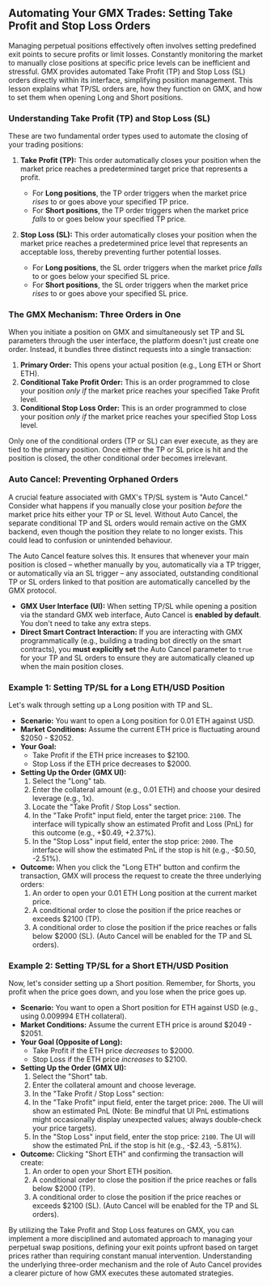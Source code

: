## Automating Your GMX Trades: Setting Take Profit and Stop Loss Orders

Managing perpetual positions effectively often involves setting predefined exit points to secure profits or limit losses. Constantly monitoring the market to manually close positions at specific price levels can be inefficient and stressful. GMX provides automated Take Profit (TP) and Stop Loss (SL) orders directly within its interface, simplifying position management. This lesson explains what TP/SL orders are, how they function on GMX, and how to set them when opening Long and Short positions.

### Understanding Take Profit (TP) and Stop Loss (SL)

These are two fundamental order types used to automate the closing of your trading positions:

1.  **Take Profit (TP):** This order automatically closes your position when the market price reaches a predetermined target price that represents a profit.
    *   For **Long positions**, the TP order triggers when the market price *rises* to or goes above your specified TP price.
    *   For **Short positions**, the TP order triggers when the market price *falls* to or goes below your specified TP price.

2.  **Stop Loss (SL):** This order automatically closes your position when the market price reaches a predetermined price level that represents an acceptable loss, thereby preventing further potential losses.
    *   For **Long positions**, the SL order triggers when the market price *falls* to or goes below your specified SL price.
    *   For **Short positions**, the SL order triggers when the market price *rises* to or goes above your specified SL price.

### The GMX Mechanism: Three Orders in One

When you initiate a position on GMX and simultaneously set TP and SL parameters through the user interface, the platform doesn't just create one order. Instead, it bundles three distinct requests into a single transaction:

1.  **Primary Order:** This opens your actual position (e.g., Long ETH or Short ETH).
2.  **Conditional Take Profit Order:** This is an order programmed to close your position *only if* the market price reaches your specified Take Profit level.
3.  **Conditional Stop Loss Order:** This is an order programmed to close your position *only if* the market price reaches your specified Stop Loss level.

Only one of the conditional orders (TP or SL) can ever execute, as they are tied to the primary position. Once either the TP or SL price is hit and the position is closed, the other conditional order becomes irrelevant.

### Auto Cancel: Preventing Orphaned Orders

A crucial feature associated with GMX's TP/SL system is "Auto Cancel." Consider what happens if you manually close your position *before* the market price hits either your TP or SL level. Without Auto Cancel, the separate conditional TP and SL orders would remain active on the GMX backend, even though the position they relate to no longer exists. This could lead to confusion or unintended behaviour.

The Auto Cancel feature solves this. It ensures that whenever your main position is closed – whether manually by you, automatically via a TP trigger, or automatically via an SL trigger – any associated, outstanding conditional TP or SL orders linked to that position are automatically cancelled by the GMX protocol.

*   **GMX User Interface (UI):** When setting TP/SL while opening a position via the standard GMX web interface, Auto Cancel is **enabled by default**. You don't need to take any extra steps.
*   **Direct Smart Contract Interaction:** If you are interacting with GMX programmatically (e.g., building a trading bot directly on the smart contracts), you **must explicitly set** the Auto Cancel parameter to `true` for your TP and SL orders to ensure they are automatically cleaned up when the main position closes.

### Example 1: Setting TP/SL for a Long ETH/USD Position

Let's walk through setting up a Long position with TP and SL.

*   **Scenario:** You want to open a Long position for 0.01 ETH against USD.
*   **Market Conditions:** Assume the current ETH price is fluctuating around $2050 - $2052.
*   **Your Goal:**
    *   Take Profit if the ETH price increases to $2100.
    *   Stop Loss if the ETH price decreases to $2000.
*   **Setting Up the Order (GMX UI):**
    1.  Select the "Long" tab.
    2.  Enter the collateral amount (e.g., 0.01 ETH) and choose your desired leverage (e.g., 1x).
    3.  Locate the "Take Profit / Stop Loss" section.
    4.  In the "Take Profit" input field, enter the target price: `2100`. The interface will typically show an estimated Profit and Loss (PnL) for this outcome (e.g., +$0.49, +2.37%).
    5.  In the "Stop Loss" input field, enter the stop price: `2000`. The interface will show the estimated PnL if the stop is hit (e.g., -$0.50, -2.51%).
*   **Outcome:** When you click the "Long ETH" button and confirm the transaction, GMX will process the request to create the three underlying orders:
    1.  An order to open your 0.01 ETH Long position at the current market price.
    2.  A conditional order to close the position if the price reaches or exceeds $2100 (TP).
    3.  A conditional order to close the position if the price reaches or falls below $2000 (SL).
    (Auto Cancel will be enabled for the TP and SL orders).

### Example 2: Setting TP/SL for a Short ETH/USD Position

Now, let's consider setting up a Short position. Remember, for Shorts, you profit when the price goes down, and you lose when the price goes up.

*   **Scenario:** You want to open a Short position for ETH against USD (e.g., using 0.009994 ETH collateral).
*   **Market Conditions:** Assume the current ETH price is around $2049 - $2051.
*   **Your Goal (Opposite of Long):**
    *   Take Profit if the ETH price *decreases* to $2000.
    *   Stop Loss if the ETH price *increases* to $2100.
*   **Setting Up the Order (GMX UI):**
    1.  Select the "Short" tab.
    2.  Enter the collateral amount and choose leverage.
    3.  In the "Take Profit / Stop Loss" section:
    4.  In the "Take Profit" input field, enter the target price: `2000`. The UI will show an estimated PnL (Note: Be mindful that UI PnL estimations might occasionally display unexpected values; always double-check your price targets).
    5.  In the "Stop Loss" input field, enter the stop price: `2100`. The UI will show the estimated PnL if the stop is hit (e.g., -$2.43, -5.81%).
*   **Outcome:** Clicking "Short ETH" and confirming the transaction will create:
    1.  An order to open your Short ETH position.
    2.  A conditional order to close the position if the price reaches or falls below $2000 (TP).
    3.  A conditional order to close the position if the price reaches or exceeds $2100 (SL).
    (Auto Cancel will be enabled for the TP and SL orders).

By utilizing the Take Profit and Stop Loss features on GMX, you can implement a more disciplined and automated approach to managing your perpetual swap positions, defining your exit points upfront based on target prices rather than requiring constant manual intervention. Understanding the underlying three-order mechanism and the role of Auto Cancel provides a clearer picture of how GMX executes these automated strategies.